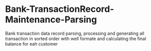 # Bank-TransactionRecord-Maintenance-Parsing

Bank transaction data record parsing, processing and generating all transaction in sorted order with well formate and calculating the final balance for eah customer

